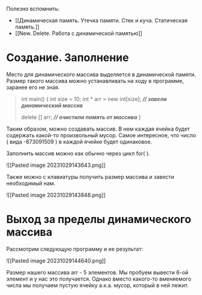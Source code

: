 Полезно вспомнить:
- [[Динамическая память. Утечка памяти. Стек и куча. Статическая память.]]
- [[New. Delete. Работа с динамической памятью]]
# Создание. Заполнение

Место для динамического массива выделяется в динамической памяти. Размер такого массива можно устанавливать на ходу в программе, заранее его не зная.

>int main() {
>	int size = 10;
>	int * arr = new int[size];    ***// завели динамический массив***
>	
>	delete [] arr;      ***// очистили память от массива***
>}

Таким образом, можно создавать массив. В нем каждая ячейка будет содержать какой-то произвольный мусор. Самое интересное, что число ( вида -873091509 ) в каждой ячейке будет одинаковое.

Заполнить массив можно как обычно через цикл for( ).

![[Pasted image 20231029143643.png]]

Также можно с клавиатуры получить размер массива и завести необходимый нам.

![[Pasted image 20231029143848.png]]

# Выход за пределы динамического массива

Рассмотрим следующую программу и ее результат:

![[Pasted image 20231029144640.png]]

Размер нашего массива arr - 5 элементов. Мы пробуем вывести 6-ой элемент и у нас это получается. Однако вместо какого-то вменяемого числа мы получаем пустую ячейку а.к.а. мусор, который в ней лежит.